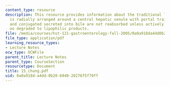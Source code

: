 ```yaml
---
content_type: resource
description: This resource provides information about the traditional liver lobule
  is radially arranged around a central hepatic venule with portal traids at the periphery,
  and conjugated secreted into bile are not reabsorbed unless actively transported
  oo degraded to lipophilic products.
file: /media/courses/hst-121-gastroenterology-fall-2005/0a0a918da4dd0b20694020276f5f79ff_15_chung.pdf
file_type: application/pdf
learning_resource_types:
- Lecture Notes
ocw_type: OCWFile
parent_title: Lecture Notes
parent_type: CourseSection
resourcetype: Document
title: 15_chung.pdf
uid: 0a0a918d-a4dd-0b20-6940-20276f5f79ff
---
```

